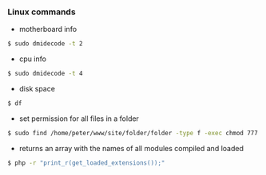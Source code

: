 ### Linux commands

* motherboard info
```bash
$ sudo dmidecode -t 2
```

* cpu info
```bash
$ sudo dmidecode -t 4
```

* disk space
```bash
$ df
```

* set permission for all files in a folder
```bash
$ sudo find /home/peter/www/site/folder/folder -type f -exec chmod 777 {} \;
```

* returns an array with the names of all modules compiled and loaded
```bash
$ php -r "print_r(get_loaded_extensions());"
```
